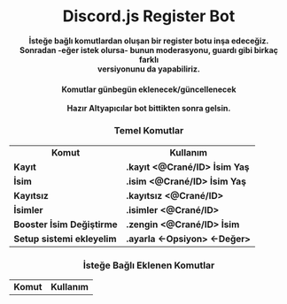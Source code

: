<h1 align="center">Discord.js Register Bot</h1>

<p align="center">
  <b>İsteğe bağlı komutlardan oluşan bir register botu inşa edeceğiz. <br>
  Sonradan -eğer istek olursa- bunun moderasyonu, guardı gibi birkaç farklı <br> versiyonunu da yapabiliriz.</b>
</p>

<h4 align="center">
   Komutlar günbegün eklenecek/güncellenecek <br>
   <br>
   Hazır Altyapıcılar bot bittikten sonra gelsin.
</h4>

<h3 align="center">Temel Komutlar</h3>
<table align="center"><b>
  <tr>
    <td align="center"><b>Komut</b></td>
    <td align="center"><b>Kullanım</b></td>
  </tr>
  <tr>
    <td><b>Kayıt</b></td>
    <td><b>.kayıt <@Crané/ID> İsim Yaş</b></td>
  </tr>
  <tr>
    <td><b>İsim</b></td>
    <td><b>.isim <@Crané/ID> İsim Yaş</b></td>
  </tr>
  <tr>
    <td><b>Kayıtsız</b></td>
    <td><b>.kayıtsız <@Crané/ID></b></td>
  </tr>
  <tr>
    <td><b>İsimler</b></td>
    <td><b>.isimler <@Crané/ID></b></td>
  </tr>
  <tr>
    <td><b>Booster İsim Değiştirme</b></td>
    <td><b>.zengin <@Crané/ID> İsim</b></td>
  </tr>
  <tr>
    <td><b>Setup sistemi ekleyelim</b></td>
    <td><b>.ayarla <-Opsiyon> <-Değer></b></td>
  </tr>
</table>

<h3 align="center">İsteğe Bağlı Eklenen Komutlar</h3>
<table align="center">
  <tr>
    <td><b>Komut</b></td>
    <td><b>Kullanım</b></td>
  </tr>
</table>
